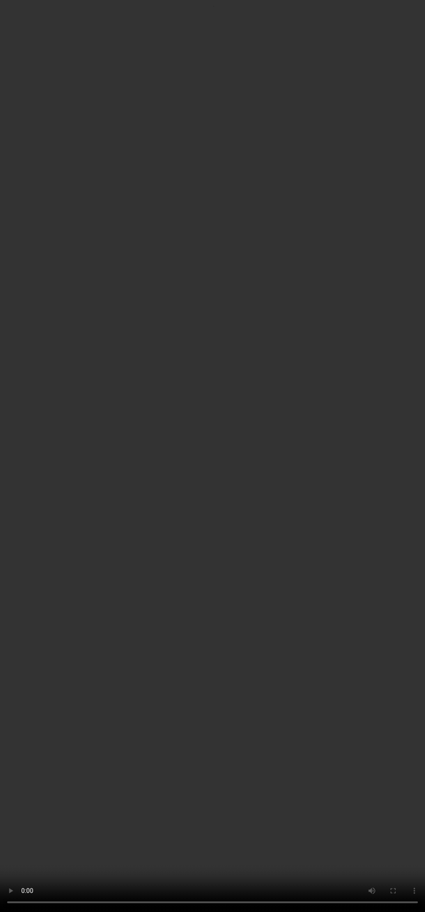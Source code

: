 ## <span style=""color:#364BC9"">Conclusion</span>

<video src="${COMPLEX_PROMPTING_VIDEO_10}" frameborder="0" allowfullscreen style="position: absolute; top: 0; left: 0; width: 100%; height: 100%; border: none; object-fit: cover;" controls="" controlslist="nodownload nofullscreen" style="width: 100%" />
:::tip
The closing segment reinforces the shift from basic to advanced prompting, emphasizing the use of complexity axes and the PRECISE framework to design layered, high-impact prompts. It highlights how complex prompting enables model stress-testing, supports SFT dataset creation, and surfaces valuable behavioural insights. The session concludes with a reminder that mastering these skills empowers practitioners to push AI boundaries through smarter, and complex prompt design.
:::

***

##
